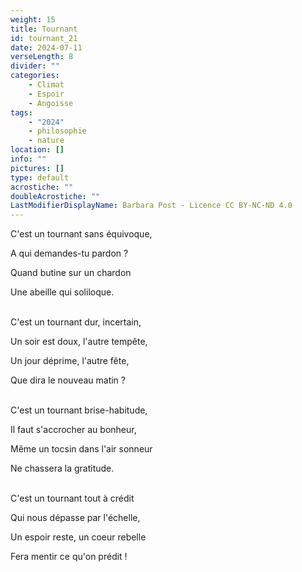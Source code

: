 ```yaml
---
weight: 15
title: Tournant
id: tournant_21
date: 2024-07-11
verseLength: 8
divider: ""
categories:
    - Climat
    - Espoir
    - Angoisse
tags:
    - "2024"
    - philosophie
    - nature
location: []
info: ""
pictures: []
type: default
acrostiche: ""
doubleAcrostiche: ""
LastModifierDisplayName: Barbara Post - Licence CC BY-NC-ND 4.0
---
```

C'est un tournant sans équivoque,

A qui demandes-tu pardon ?

Quand butine sur un chardon

Une abeille qui soliloque.

 \
C'est un tournant dur, incertain,

Un soir est doux, l'autre tempête,

Un jour déprime, l'autre fête,

Que dira le nouveau matin ?

 \
C'est un tournant brise-habitude,

Il faut s'accrocher au bonheur,

Même un tocsin dans l'air sonneur

Ne chassera la gratitude.

 \
C'est un tournant tout à crédit

Qui nous dépasse par l'échelle,

Un espoir reste, un coeur rebelle

Fera mentir ce qu'on prédit !

